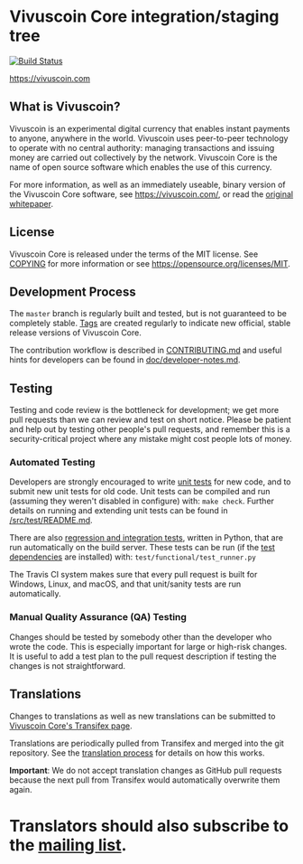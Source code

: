 Vivuscoin Core integration/staging tree
=====================================

[![Build Status](https://travis-ci.org/vivuscoin/vivuscoin.svg?branch=master)](https://travis-ci.org/vivuscoin/vivuscoin)

https://vivuscoin.com

What is Vivuscoin?
----------------

Vivuscoin is an experimental digital currency that enables instant payments to
anyone, anywhere in the world. Vivuscoin uses peer-to-peer technology to operate
with no central authority: managing transactions and issuing money are carried
out collectively by the network. Vivuscoin Core is the name of open source
software which enables the use of this currency.

For more information, as well as an immediately useable, binary version of
the Vivuscoin Core software, see https://vivuscoin.com/, or read the
[original whitepaper](https://vivuscoin.com/vivuscoin.pdf).

License
-------

Vivuscoin Core is released under the terms of the MIT license. See [COPYING](COPYING) for more
information or see https://opensource.org/licenses/MIT.

Development Process
-------------------

The `master` branch is regularly built and tested, but is not guaranteed to be
completely stable. [Tags](https://github.com/vivuscoin/vivuscoin/tags) are created
regularly to indicate new official, stable release versions of Vivuscoin Core.

The contribution workflow is described in [CONTRIBUTING.md](CONTRIBUTING.md)
and useful hints for developers can be found in [doc/developer-notes.md](doc/developer-notes.md).

Testing
-------

Testing and code review is the bottleneck for development; we get more pull
requests than we can review and test on short notice. Please be patient and help out by testing
other people's pull requests, and remember this is a security-critical project where any mistake might cost people
lots of money.

### Automated Testing

Developers are strongly encouraged to write [unit tests](src/test/README.md) for new code, and to
submit new unit tests for old code. Unit tests can be compiled and run
(assuming they weren't disabled in configure) with: `make check`. Further details on running
and extending unit tests can be found in [/src/test/README.md](/src/test/README.md).

There are also [regression and integration tests](/test), written
in Python, that are run automatically on the build server.
These tests can be run (if the [test dependencies](/test) are installed) with: `test/functional/test_runner.py`

The Travis CI system makes sure that every pull request is built for Windows, Linux, and macOS, and that unit/sanity tests are run automatically.

### Manual Quality Assurance (QA) Testing

Changes should be tested by somebody other than the developer who wrote the
code. This is especially important for large or high-risk changes. It is useful
to add a test plan to the pull request description if testing the changes is
not straightforward.

Translations
------------

Changes to translations as well as new translations can be submitted to
[Vivuscoin Core's Transifex page](https://www.transifex.com/projects/p/vivuscoin/).

Translations are periodically pulled from Transifex and merged into the git repository. See the
[translation process](doc/translation_process.md) for details on how this works.

**Important**: We do not accept translation changes as GitHub pull requests because the next
pull from Transifex would automatically overwrite them again.

Translators should also subscribe to the [mailing list](https://groups.google.com/forum/#!forum/vivuscoin-translators).
=======
